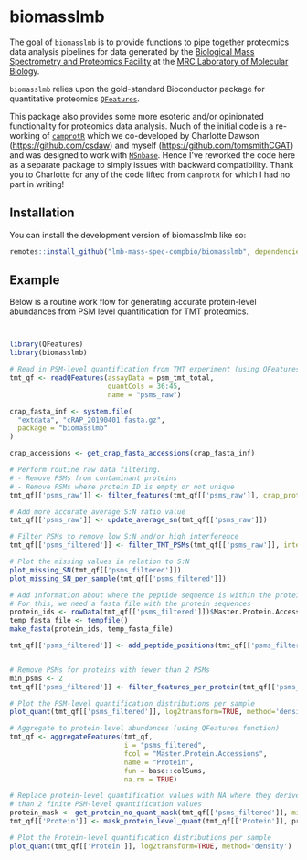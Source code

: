 
# biomasslmb

<!-- badges: start -->
<!-- badges: end -->

The goal of `biomasslmb` is to provide functions to pipe together proteomics data analysis pipelines for data generated by the [Biological Mass Spectrometry and Proteomics Facility](https://www2.mrc-lmb.cam.ac.uk/research/scientific-facilities-and-support-services/mass-spectrometry-home/) at the [MRC Laboratory of Molecular Biology](https://www2.mrc-lmb.cam.ac.uk/).

`biomasslmb` relies upon the gold-standard Bioconductor package for quantitative proteomics [`QFeatures`](https://www.bioconductor.org/packages/release/bioc/html/QFeatures.html). 

This package also provides some more esoteric and/or opinionated functionality for proteomics data analysis. Much of the initial code is a re-working of [`camprotR`](https://github.com/CambridgeCentreForProteomics/camprotR) which we co-developed by Charlotte Dawson (https://github.com/csdaw) and myself (https://github.com/tomsmithCGAT) and was designed to work with [`MSnbase`](https://bioconductor.org/packages/release/bioc/html/MSnbase.html). Hence I've reworked the code here as a separate package to simply issues with backward compatibility. Thank you to Charlotte for any of the code lifted from `camprotR` for which I had no part in writing!

## Installation

You can install the development version of biomasslmb like so:

``` r
remotes::install_github("lmb-mass-spec-compbio/biomasslmb", dependencies = TRUE)
```

## Example

Below is a routine work flow for generating
accurate protein-level abundances from PSM level quantification for TMT proteomics.

``` r


library(QFeatures)
library(biomasslmb)

# Read in PSM-level quantification from TMT experiment (using QFeatures function)
tmt_qf <- readQFeatures(assayData = psm_tmt_total,
                        quantCols = 36:45, 
                        name = "psms_raw")

crap_fasta_inf <- system.file(
  "extdata", "cRAP_20190401.fasta.gz",
  package = "biomasslmb"
)

crap_accessions <- get_crap_fasta_accessions(crap_fasta_inf)

# Perform routine raw data filtering.
# - Remove PSMs from contaminant proteins
# - Remove PSMs where protein ID is empty or not unique
tmt_qf[['psms_raw']] <- filter_features(tmt_qf[['psms_raw']], crap_proteins=crap_accessions)

# Add more accurate average S:N ratio value
tmt_qf[['psms_raw']] <- update_average_sn(tmt_qf[['psms_raw']])

# Filter PSMs to remove low S:N and/or high interference
tmt_qf[['psms_filtered']] <- filter_TMT_PSMs(tmt_qf[['psms_raw']], inter_thresh=50, sn_thresh=5)

# Plot the missing values in relation to S:N
plot_missing_SN(tmt_qf[['psms_filtered']])
plot_missing_SN_per_sample(tmt_qf[['psms_filtered']])

# Add information about where the peptide sequence is within the protein sequence
# For this, we need a fasta file with the protein sequences
protein_ids <- rowData(tmt_qf[['psms_filtered']])$Master.Protein.Accessions
temp_fasta_file <- tempfile()
make_fasta(protein_ids, temp_fasta_file)

tmt_qf[['psms_filtered']] <- add_peptide_positions(tmt_qf[['psms_filtered']], proteome_fasta=temp_fasta_file)


# Remove PSMs for proteins with fewer than 2 PSMs
min_psms <- 2
tmt_qf[['psms_filtered']] <- filter_features_per_protein(tmt_qf[['psms_filtered']], min_features = min_psms)

# Plot the PSM-level quantification distributions per sample
plot_quant(tmt_qf[['psms_filtered']], log2transform=TRUE, method='density')

# Aggregate to protein-level abundances (using QFeatures function)
tmt_qf <- aggregateFeatures(tmt_qf, 
                            i = "psms_filtered", 
                            fcol = "Master.Protein.Accessions",
                            name = "Protein",
                            fun = base::colSums,
                            na.rm = TRUE)

# Replace protein-level quantification values with NA where they derive from fewer
# than 2 finite PSM-level quantification values
protein_mask <- get_protein_no_quant_mask(tmt_qf[['psms_filtered']], min_features = min_psms, plot=TRUE)
tmt_qf[['Protein']] <- mask_protein_level_quant(tmt_qf[['Protein']], protein_mask)

# Plot the Protein-level quantification distributions per sample
plot_quant(tmt_qf[['Protein']], log2transform=TRUE, method='density')

```

